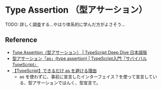 # Type Assertion （型アサーション）

TODO: 詳しく調査する...やはり体系的に学んだ方がよさそう...


## Reference

- [Type Assertion（型アサーション） | TypeScript Deep Dive 日本語版](https://typescript-jp.gitbook.io/deep-dive/type-system/type-assertion)
- [型アサーション「as」(type assertion) | TypeScript入門『サバイバルTypeScript』](https://typescriptbook.jp/reference/values-types-variables/type-assertion-as)
- [【TypeScript】できるだけ as を避ける理由](https://zenn.dev/mrbabyyy/articles/0be002fedafef4)
  - as を使わずに、事前に宣言したインターフェイス？を使って宣言している、型アサーションではんく、型宣言で。